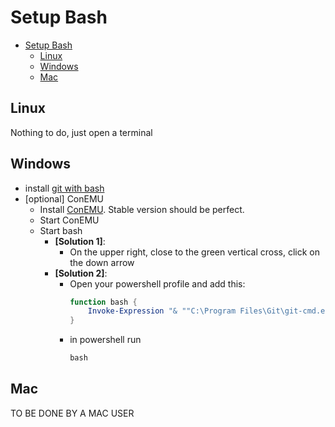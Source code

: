 # Setup Bash

- [Setup Bash](#you-want-to-setup-bash)
  - [Linux](#linux)
  - [Windows](#windows)
  - [Mac](#mac)

## Linux

Nothing to do, just open a terminal

## Windows

- install [git with bash][bash-install]
- [optional] ConEMU
  - Install [ConEMU][conemu-install]. Stable version should be perfect.
  - Start ConEMU
  - Start bash
    - **[Solution 1]**:
      - On the upper right, close to the green vertical cross, click on the down arrow
    - **[Solution 2]**:
      - Open your powershell profile and add this:
        ```powershell
        function bash {
            Invoke-Expression "& ""C:\Program Files\Git\git-cmd.exe"" --no-cd --command=usr/bin/bash.exe -l -i"
        }
        ```
      - in powershell run
        ```powershell
        bash
        ```

## Mac

TO BE DONE BY A MAC USER

[bash-install]: https://git-scm.com/download/win
[conemu-install]: https://www.fosshub.com/ConEmu.html
